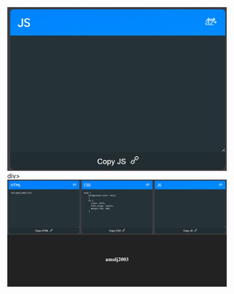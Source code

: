 <html>
  <head>
  </head>
    <body>
      <div><div><img src="2.jpeg"></div>div><div></div><div> 
      <img src="1.jpeg"></img>
    </body>
</html>
